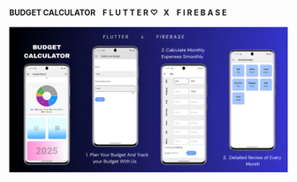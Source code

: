 <h4> BUDGET CALCULATOR&nbsp&nbsp&nbsp&nbspF L U T T E R ♡&nbsp&nbsp  X &nbsp&nbsp  F I R E B A S E </h4>
<p align="center">
  <img src="assets/readme.png" alt="Home" width="850"/>
</p>

